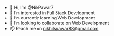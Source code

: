 - 👋 Hi, I’m @NikPawar7
- 👀 I’m interested in Full Stack Development
- 🌱 I’m currently learning Web Development 
- 💞️ I’m looking to collaborate on Web Development 
- 📫 Reach me on nikhilspawar88@gmail.com

<!---
NikPawar7/NikPawar7 is a ✨ special ✨ repository because its `README.md` (this file) appears on your GitHub profile.
You can click the Preview link to take a look at your changes.
--->
